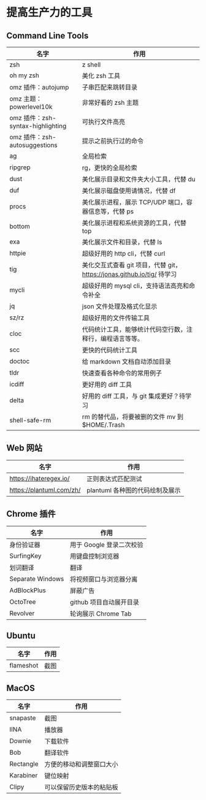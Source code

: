 # 提高生产力的工具

## Command Line Tools

| 名字                             | 作用                                                     |
| ------------------------------ | ------------------------------------------------------ |
| zsh                            | z shell                                                |
| oh my zsh                      | 美化 zsh 工具                                              |
| omz 插件：autojump                | 子串匹配来跳转目录                                              |
| omz 主题：powerlevel10k           | 非常好看的 zsh 主题                                           |
| omz 插件：zsh-syntax-highlighting | 可执行文件高亮                                                |
| omz 插件：zsh-autosuggestions     | 提示之前执行过的命令                                             |
| ag                             | 全局检索                                                   |
| ripgrep                        | rg，更快的全局检索                                             |
| dust                           | 美化展示目录和文件夹大小工具，代替 du                                   |
| duf                            | 美化展示磁盘使用请情况，代替 df                                      |
| procs                          | 美化展示进程，展示 TCP/UDP 端口，容器信息等，代替 ps                       |
| bottom                         | 美化展示进程和系统资源的工具，代替 top                                  |
| exa                            | 美化展示文件和目录，代替 ls                                        |
| httpie                         | 超级好用的 http cli，代替 curl                                 |
| tig                            | 美化交互式查看 git 项目，代替 git，https://jonas.github.io/tig/ 待学习 |
| mycli                          | 超级好用的 mysql cli，支持语法高亮和命令补全                            |
| jq                             | json 文件处理及格式化显示                                        |
| sz/rz                          | 超级好用的文件传输工具                                            |
| cloc                           | 代码统计工具，能够统计代码空行数，注释行，编程语言等等。                           |
| scc                            | 更快的代码统计工具                                              |
| doctoc                         | 给 markdown 文档自动添加目录                                    |
| tldr                           | 快速查看各种命令的常用例子                                          |
| icdiff                         | 更好用的 diff 工具                                           |
| delta                          | 好用的 diff 工具，与 git 集成更好？待学习                             |
| shell-safe-rm                  | rm 的替代品，将要被删的文件 mv 到 $HOME/.Trash                      |

## Web 网站

| 名字                       | 作用                   |
| ------------------------ | -------------------- |
| https://ihateregex.io/   | 正则表达式匹配测试            |
| https://plantuml.com/zh/ | plantuml 各种图的代码绘制及展示 |

## Chrome 插件

| 名字               | 作用               |
| ---------------- | ---------------- |
| 身份验证器            | 用于 Google 登录二次校验 |
| SurfingKey       | 用键盘控制浏览器         |
| 划词翻译             | 翻译               |
| Separate Windows | 将视频窗口与浏览器分离      |
| AdBlockPlus      | 屏蔽广告             |
| OctoTree         | github 项目自动展开目录  |
| Revolver         | 轮询展示 Chrome Tab  |



## Ubuntu

| 名字        | 作用  |
| --------- | --- |
| flameshot | 截图  |

## MacOS

| 名字        | 作用           |
| --------- | ------------ |
| snapaste  | 截图           |
| IINA      | 播放器          |
| Downie    | 下载软件         |
| Bob       | 翻译软件         |
| Rectangle | 方便的移动和调整窗口大小 |
| Karabiner | 键位映射         |
| Clipy     | 可以保留历史版本的粘贴板 |
